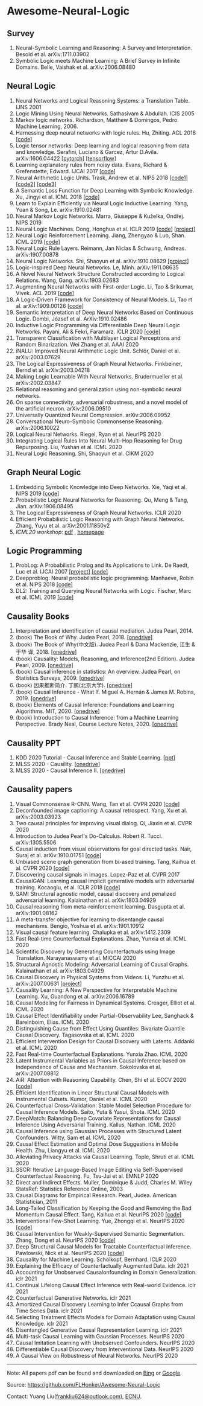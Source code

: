 # Awesome-Neural-Logic


## Survey

1. Neural-Symbolic Learning and Reasoning: A Survey and Interpretation. Besold et al. arXiv:1711.03902
2. Symbolic Logic meets Machine Learning: A Brief Survey in Infinite Domains. Belle, Vaishak et al. arXiv:2006.08480

## Neural Logic

1. Neural Networks and Logical Reasoning Systems: a Translation Table. IJNS 2001
2. Logic Mining Using Neural Networks. Sathasivam & Abdullah. ICIS 2005
3. Markov logic networks. Richardson, Matthew & Domingos, Pedro. Machine Learning, 2006.
4. Harnessing deep neural networks with logic rules. Hu, Zhiting. ACL 2016 [[code]][16]
5. Logic tensor networks: Deep learning and logical reasoning from data and knowledge. Serafini, Luciano & Garcez, Artur D.Avila. arXiv:1606.04422 [[pytorch]][17] [[tensorflow]][18]
6. Learning explanatory rules from noisy data. Evans, Richard & Grefenstette, Edward. IJCAI 2017 [[code]][19]
7. Neural Arithmetic Logic Units. Trask, Andrew et al. NIPS 2018 [[code1]][1] [[code2]][2] [[code3]][3]
8. A Semantic Loss Function for Deep Learning with Symbolic Knowledge. Xu, Jingyi et al. ICML 2018 [[code]][4]
9. Learn to Explain Efficiently via Neural Logic Inductive Learning. Yang, Yuan & Song, Le. arXiv:1910.02481
10. Neural Markov Logic Networks. Marra, Giuseppe & Kuželka, Ondřej. NIPS 2019
11. Neural Logic Machines. Dong, Honghua et al. ICLR 2019 [[code]][6] [[project]][7]
12. Neural Logic Reinforcement Learning. Jiang, Zhengyao & Luo, Shan. ICML 2019 [[code]][8]
13. Neural Logic Rule Layers. Reimann, Jan Niclas & Schwung, Andreas. arXiv:1907.00878
14. Neural Logic Networks. Shi, Shaoyun et al. arXiv:1910.08629 [[project]][10]
15. Logic-inspired Deep Neural Networks. Le, Minh. arXiv:1911.08635
16. A Novel Neural Network Structure Constructed according to Logical Relations. Wang, Gang. arXiv:1903.02683
17. Augmenting Neural Networks with First-order Logic. Li, Tao & Srikumar, Vivek. ACL 2019 [[code]][20]
18. A Logic-Driven Framework for Consistency of Neural Models. Li, Tao rt al. arXiv:1909.00126 [[code]][12]
19. Semantic Interpretation of Deep Neural Networks Based on Continuous Logic. Dombi, József et al. ArXiv:1910.02486
20. Inductive Logic Programming via Differentiable Deep Neural Logic Networks. Payani, Ali & Fekri, Faramarz. ICLR 2020 [[code]][11]
21. Transparent Classification with Multilayer Logical Perceptrons and Random Binarization. Wei Zhang et al. AAAI 2020
22. iNALU: Improved Neural Arithmetic Logic Unit. Schlör, Daniel et al. arXiv:2003.07629
23. The Logical Expressiveness of Graph Neural Networks. Finkbeiner, Bernd et al. arXiv:2003.04218
24. Making Logic Learnable With Neural Networks. Brudermueller et al. arXiv:2002.03847
25. Relational reasoning and generalization using non-symbolic neural networks. 
26. On sparse connectivity, adversarial robustness, and a novel model of the artificial neuron. arXiv:2006.09510
27. Universally Quantized Neural Compression. arXiv:2006.09952
28. Conversational Neuro-Symbolic Commonsense Reasoning. arXiv:2006.10022
29. Logical Neural Networks. Riegel, Ryan et al. NeurIPS 2020
30. Integrating Logical Rules Into Neural Multi-Hop Reasoning for Drug Repurposing. Liu, Yushan et al. ICML 2020
31. Neural Logic Reasoning. Shi, Shaoyun et al. CIKM 2020

## Graph Neural Logic

1. Embedding Symbolic Knowledge into Deep Networks. Xie, Yaqi et al. NIPS 2019 [[code]][5]
2. Probabilistic Logic Neural Networks for Reasoning. Qu, Meng & Tang, Jian. arXiv:1906.08495
3. The Logical Expressiveness of Graph Neural Networks. ICLR 2020
4. Efficient Probabilistic Logic Reasoning with Graph Neural Networks. Zhang, Yuyu et al. arXiv:2001.11850v2
5. _ICML20 workshop_: [pdf](./ICML20_workshop.pdf) , [homepage][34]


## Logic Programming

1. ProbLog: A Probabilistic Prolog and Its Applications to Link. De Raedt, Luc et al. IJCAI 2007 [[project]][13] [[code]][14]
2. Deepproblog: Neural probabilistic logic programming. Manhaeve, Robin et al. NIPS 2018 [[code]][15]
3. DL2: Training and Querying Neural Networks with Logic. Fischer, Marc et al. ICML 2019 [[code]][9]


## Causality Books

1. Interpretation and identification of causal mediation. Judea Pearl, 2014.
2. (book) The Book of Why. Judea Pearl, 2018. [[onedrive]][21]
3. (book) The Book of Why(中文版). Judea Pearl & Dana Mackenzie, 江⽣ & 于华 译, 2018. [[onedrive]][22]
4. (book) Causality: Models, Reasoning, and Inference(2nd Edition). Judea Pearl, 2009. [[onedrive]][23]
5. (book) Causal inference in statistics: An overview. Judea Pearl, on Statistics Surveys, 2009. [[onedrive]][24]
6. (book) 因果推断简介. 丁鹏(北京大学). [[onedrive]][25]
7. (book) Causal Inference - What If. Miguel A. Hernán & James M. Robins, 2019. [[onedrive]][26]
8. (book) Elements of Causal Inference: Foundations and Learning Algorithms. MIT, 2020. [[onedrive]][27]
9. (book) Introduction to Causal Inference: from a Machine Learning Perspective. Brady Neal, Course Lecture Notes, 2020. [[onedrive]][35]


## Causality PPT

1. KDD 2020 Tutorial - Causal Inference and Stable Learning. [[ppt]][36]
2. MLSS 2020 - Causility. [[onedrive]][37]
3. MLSS 2020 - Causal Inference II. [[onedrive]][38]

## Causality papers

1. Visual Commonsense R-CNN. Wang, Tan et al. CVPR 2020 [[code]][28]
2. Deconfounded image captioning: A causal retrospect. Yang, Xu et al. arXiv:2003.03923
3. Two causal principles for improving visual dialog. Qi, Jiaxin et al. CVPR 2020
4. Introduction to Judea Pearl's Do-Calculus. Robert R. Tucci. arXiv:1305.5506
5. Causal induction from visual observations for goal directed tasks. Nair, Suraj et al. arXiv:1910.01751 [[code]][29]
6. Unbiased scene graph generation from bi-ased training. Tang, Kaihua et al. CVPR 2020 [[code]][30]
7. Discovering causal signals in images. Lopez-Paz et al. CVPR 2017
8. CausalGAN: Learning causal implicit generative models with adversarial training. Kocaoglu, et al. ICLR 2018 [[code]][31]
9. SAM: Structural agnostic model, causal discovery and penalized adversarial learning. Kalainathan et al. arXiv:1803.04929
10. Causal reasoning from meta-reinforcement learning. Dasgupta et al. arXiv:1901.08162
11. A meta-transfer objective for learning to disentangle causal mechanisms. Bengio, Yoshua et al. arXiv:1901.10912
12. Visual causal feature learning. Chalupka et al. arXiv:1412.2309
13. Fast Real-time Counterfactual Explanations. Zhao, Yunxia et al. ICML 2020
14. Scientific Discovery by Generating Counterfactuals using Image Translation. Narayanaswamy et al. MICCAI 2020
15. Structural Agnostic Modeling: Adversarial Learning of Causal Graphs. Kalainathan et al. arXiv:1803.04929
16. Causal Discovery in Physical Systems from Videos. Li, Yunzhu et al. arXiv:2007.00631 [[project]][32]
17. Causality Learning: A New Perspective for Interpretable Machine Learning. Xu, Guandong et al. arXiv:2006.16789
18. Causal Modeling for Fairness in Dynamical Systems. Creager, Elliot et al. ICML 2020
19. Causal Effect Identifiability under Partial-Observability Lee, Sanghack & Bareinboim, Elias. ICML 2020
20. Distinguishing Cause from Effect Using Quantiles: Bivariate Quantile Causal Discovery. Tagasovska et al. ICML 2020
21. Efficient Intervention Design for Causal Discovery with Latents. Addanki et al. ICML 2020
22. Fast Real-time Counterfactual Explanations. Yunxia Zhao. ICML 2020
23. Latent Instrumental Variables as Priors in Causal Inference based on Independence of Cause and Mechanism. Sokolovska et al. arXiv:2007.08812
24. AiR: Attention with Reasoning Capability. Chen, Shi et al. ECCV 2020 [[code]][33]
25. Efficient Identification in Linear Structural Causal Models with Instrumental Cutsets. Kumor, Daniel et al. ICML 2020
26. Counterfactual Cross-Validation: Stable Model Selection Procedure for Causal Inference Models. Saito, Yuta & Yasui, Shota. ICML 2020
26. DeepMatch: Balancing Deep Covariate Representations for Causal Inference Using Adversarial Training. Kallus, Nathan. ICML 2020
27. Causal Inference using Gaussian Processes with Structured Latent Confounders. Witty, Sam et al. ICML 2020
28. Causal Effect Estimation and Optimal Dose Suggestions in Mobile Health. Zhu, Liangyu et al. ICML 2020
29. Alleviating Privacy Attacks via Causal Learning. Tople, Shruti et al. ICML 2020
30. SSCR: Iterative Language-Based Image Editing via Self-Supervised Counterfactual Reasoning. Fu, Tsu-Jui et al. EMNLP 2020
31. Direct and Indirect Effects. Muller, Dominique & Judd, Charles M. Wiley StatsRef: Statistics Reference Online, 2003
32. Causal Diagrams for Empirical Research. Pearl, Judea. American Statistician, 2011
33. Long-Tailed Classification by Keeping the Good and Removing the Bad Momentum Causal Effect.  Tang, Kaihua et al. NeurIPS 2020 [[code]][39]
34. Interventional Few-Shot Learning. Yue, Zhongqi et al. NeurIPS 2020 [[code]][40]
35. Causal Intervention for Weakly-Supervised Semantic Segmentation. Zhang, Dong et al. NeurIPS 2020 [[code]][41]
36. Deep Structural Causal Models for Tractable Counterfactual Inference. Pawlowski, Nick et al. NeurIPS 2020 [[code]][42]
37. Causality for Machine Learning. Schölkopf, Bernhard. ICLR 2020
38. Explaining the Efficacy of Counterfactually Augmented Data. iclr 2021
39. Accounting for Unobserved Causalonfounding in Domain Generalization. iclr 2021
40. Continual Lifelong Causal Effect Inference with Real-world Evidence. iclr 2021
41. Counterfactual Generative Networks. iclr 2021
42. Amortized Causal Discovery Learning to Infer Ccausal Graphs from Time Series Data. iclr 2021
43. Selecting Treatment Effects Models for Domain Adaptation using Causal Knowledge. iclr 2021
44. Disentangled Generative Causal Representation Learning. iclr 2021
45. Multi-task Causal Learning with Gaussian Processes. NeurIPS 2020
46. Causal Imitation Learning with Unobserved Confounders. NeurIPS 2020
47. Differentiable Causal Discovery from Interventional Data. NeurIPS 2020
48. A Causal View on Robustness of Neural Networks. NeurIPS 2020


---
Note: All papers pdf can be found and downloaded on [Bing](https://www.bing.com) or [Google](https://www.google.com).

Source: <https://github.com/FLHonker/Awesome-Neural-Logic>

Contact: Yuang Liu(<frankliu624@outlook.com>), [ECNU](https://www.ecnu.edu.cn/).



[1]:https://github.com/bharathgs/NALU
[2]:https://github.com/shivamsaboo17/NeuralArithmeticLogicalUnit-NALU
[3]:https://github.com/llSourcell/Neural_Arithmetic_Logic_Units
[4]:https://github.com/UCLA-StarAI/Semantic-Loss
[5]:https://github.com/meelgroup/LENSR
[6]:https://github.com/google/neural-logic-machines
[7]:https://sites.google.com/view/neural-logic-machines
[8]:https://github.com/ZhengyaoJiang/NLRL
[9]:https://github.com/eth-sri/dl2
[10]:https://www.groundai.com/project/neural-logic-networks
[11]:https://github.com/apayani/ILP
[12]:https://github.com/utahnlp/consistency
[13]:https://dtai.cs.kuleuven.be/problog/
[14]:https://github.com/ML-KULeuven/problog
[15]:https://github.com/22842219/deepproblog
[16]:https://github.com/ZhitingHu/logicnn
[17]:https://github.com/jyhong0304/LTN_pytorch
[18]:https://github.com/logictensornetworks/tutorials
[19]:https://github.com/ai-systems/DILP-Core
[20]:https://github.com/utahnlp/layer_augmentation
[21]:https://whuteducn-my.sharepoint.com/:b:/g/personal/frankliuceo_whut_edu_cn/ET2Ge2D6KAJOlrvBoAjA-okBQqz0FNVaY_Mwnd2Yn0scHA?e=2ElBsM
[22]:https://whuteducn-my.sharepoint.com/:b:/g/personal/frankliuceo_whut_edu_cn/ER1d1Fq5xcpGjIpUU8edEvIBVzpDMuXUBG87Sr_YD7Oovw?e=2bDLR3
[23]:https://whuteducn-my.sharepoint.com/:b:/g/personal/frankliuceo_whut_edu_cn/EWW5sS4nXdZLteH9fCgdPbkBh2Wfcmt_ANeM-_IixOv3EQ?e=GV06gd
[24]:https://whuteducn-my.sharepoint.com/:b:/g/personal/frankliuceo_whut_edu_cn/ESYiU9Fb9qdAquBFL1eGPr8BQBTKEJ51JQ_fiiu2Rc9aKQ?e=ZbHJH7
[25]:https://whuteducn-my.sharepoint.com/:b:/g/personal/frankliuceo_whut_edu_cn/ERHBtAQEM2NAlL14zRpXkaQBYlbQAxjbsKRgx4C2rLF4ZA?e=hxU5yH
[26]:https://whuteducn-my.sharepoint.com/:b:/g/personal/frankliuceo_whut_edu_cn/EX5-ycA86M1Lkh9CgYNW7SIBveOjgNJi9mCiNp5wCl5fhg?e=Rnz67v
[27]:https://whuteducn-my.sharepoint.com/:b:/g/personal/frankliuceo_whut_edu_cn/ESilloi4DeBCiueEVL2s-NoBG9mqM_W0vzX30WERGepwKg?e=EalUmR
[28]:https://github.com/Wangt-CN/VC-R-CNN
[29]:https://github.com/StanfordVL/causal_induction
[30]:https://github.com/KaihuaTang/Scene-Graph-Benchmark.pytorch
[31]:https://github.com/mkocaoglu/CausalGAN
[32]:https://yunzhuli.github.io/V-CDN
[33]:https://github.com/szzexpoi/AiR
[34]:https://logicalreasoninggnn.github.io/
[35]:https://whuteducn-my.sharepoint.com/:b:/g/personal/frankliuceo_whut_edu_cn/EdYZWPDSiXlAhAd8SG1H1c8BOCr-cG-ax2_dacnQ3iMgrg?e=LaY4cB
[36]:https://whuteducn-my.sharepoint.com/:b:/g/personal/frankliuceo_whut_edu_cn/EWQ79wSjhOlGuLC6OMrNm-cBBj0SZC23KXuVJP5FLGMykQ?e=uKbb3l
[37]:https://whuteducn-my.sharepoint.com/:b:/g/personal/frankliuceo_whut_edu_cn/EZADZ95fqPBEn7RQZIC2GK8B4mmGJpIVdZv7F2FEFZ7Isw?e=jgFzgx
[38]:https://whuteducn-my.sharepoint.com/:b:/g/personal/frankliuceo_whut_edu_cn/EUDgEfij6LlGrlMwLP8tF9gBoHdoEVd1kynOyTYzvy3jnQ?e=2QgCQp
[39]:https://github.com/KaihuaTang/Long-Tailed-Recognition.pytorch
[40]:https://github.com/yue-zhongqi/ifsl
[41]:https://github.com/ZHANGDONG-NJUST/CONTA
[42]:https://github.com/biomedia-mira/deepscm